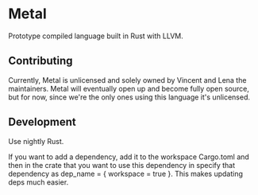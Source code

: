 # Metal

Prototype compiled language built in Rust with LLVM.

## Contributing

Currently, Metal is unlicensed and solely owned by Vincent and Lena the maintainers. Metal will eventually open up and
become fully open source, but for now, since we're the only ones using this language it's unlicensed.

## Development

Use nightly Rust.

If you want to add a dependency, add it to the workspace Cargo.toml and then
in the crate that you want to use this dependency in specify that dependency as dep_name = { workspace = true }.
This makes updating deps much easier.
